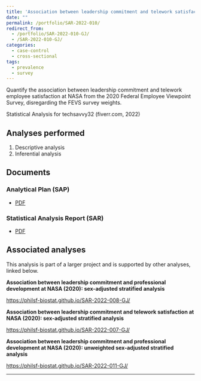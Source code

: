 ```yaml
---
title: 'Association between leadership commitment and telework satisfaction at NASA (2020): unweighted sex-adjusted stratified analysis'
date: ""
permalink: /portfolio/SAR-2022-010/
redirect_from:
  - /portfolio/SAR-2022-010-GJ/
  - /SAR-2022-010-GJ/
categories:
  - case-control
  - cross-sectional
tags:
  - prevalence
  - survey
---
```


Quantify the association between leadership commitment and
telework employee satisfaction
at NASA from the 2020 Federal Employee Viewpoint Survey, disregarding the FEVS survey weights.

Statistical Analysis for techsavvy32 (fiverr.com, 2022)

## Analyses performed

1. Descriptive analysis
1. Inferential analysis

## Documents

### Analytical Plan (SAP)

- [PDF][sap]

### Statistical Analysis Report (SAR)

- [PDF][sar]

## Associated analyses

This analysis is part of a larger project and is supported by other analyses, linked below.

**Association between leadership commitment and professional development at NASA (2020): sex-adjusted stratified analysis**

<https://philsf-biostat.github.io/SAR-2022-008-GJ/>

**Association between leadership commitment and telework satisfaction at NASA (2020): sex-adjusted stratified analysis**

<https://philsf-biostat.github.io/SAR-2022-007-GJ/>

**Association between leadership commitment and professional development at NASA (2020): unweighted sex-adjusted stratified analysis**

<https://philsf-biostat.github.io/SAR-2022-011-GJ/>

---

[sap]: /files/SAP-2022-010-GJ-v01.pdf
[sar]: /files/SAR-2022-010-GJ-v01.pdf
